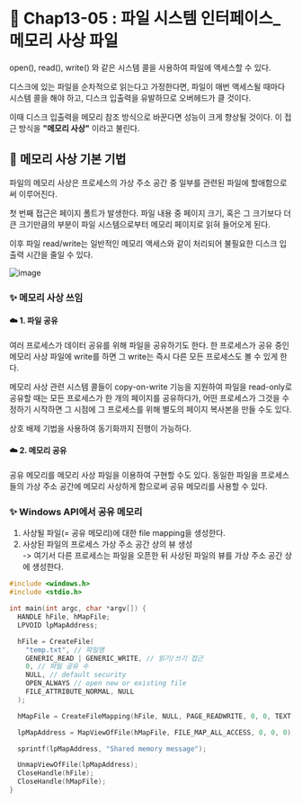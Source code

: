 # 📌 Chap13-05 : 파일 시스템 인터페이스_메모리 사상 파일

open(), read(), write() 와 같은 시스템 콜을 사용하여 파일에 액세스할 수 있다.

디스크에 있는 파일을 순차적으로 읽는다고 가정한다면, 파일이 매번 액세스될 때마다 시스템 콜을 해야 하고, 디스크 입출력을 유발하므로 오버헤드가 클 것이다.

이때 디스크 입출력을 메모리 참조 방식으로 바꾼다면 성능이 크게 향상될 것이다. 이 접근 방식을 <strong>"메모리 사상"</strong> 이라고 불린다.

## 🫧 메모리 사상 기본 기법

파일의 메모리 사상은 프로세스의 가상 주소 공간 중 일부를 관련된 파일에 할애함으로써 이루어진다.

첫 번째 접근은 페이지 폴트가 발생한다. 파일 내용 중 페이지 크기, 혹은 그 크기보다 더 큰 크기만큼의 부분이 파일 시스템으로부터 메모리 페이지로 읽혀 들어오게 된다.

이후 파일 read/write는 일반적인 메모리 액세스와 같이 처리되어 불필요한 디스크 입출력 시간을 줄일 수 있다.

![image](https://github.com/user-attachments/assets/b2d6cbc5-0194-4044-886a-deb07f674ab7)

### ✨ 메모리 사상 쓰임

#### ☁️ 1. 파일 공유

여러 프로세스가 데이터 공유를 위해 파일을 공유하기도 한다. 한 프로세스가 공유 중인 메모리 사상 파일에 write를 하면 그 write는 즉시 다른 모든 프로세스도 볼 수 있게 한다.

메모리 사상 관련 시스템 콜들이 copy-on-write 기능을 지원하여 파일을 read-only로 공유할 때는 모든 프로세스가 한 개의 페이지를 공유하다가, 어떤 프로세스가 그것을 수정하기 시작하면 그 시점에 그 프로세스를 위해 별도의 페이지 복사본을 만들 수도 있다.

상호 배제 기법을 사용하여 동기화까지 진행이 가능하다.

#### ☁️ 2. 메모리 공유

공유 메모리를 메모리 사상 파일을 이용하여 구현할 수도 있다. 동일한 파일을 프로세스들의 가상 주소 공간에 메모리 사상하게 함으로써 공유 메모리를 사용할 수 있다.


### ✨ Windows API에서 공유 메모리

1. 사상될 파일(= 공유 메모리)에 대한 file mapping을 생성한다.
2. 사상된 파일의 프로세스 가상 주소 공간 상의 뷰 생성
<br/>-> 여기서 다른 프로세스는 파일을 오픈한 뒤 사상된 파일의 뷰를 가상 주소 공간 상에 생성한다.

```C
#include <windows.h>
#include <stdio.h>

int main(int argc, char *argv[]) {
  HANDLE hFile, hMapFile;
  LPVOID lpMapAddress;

  hFile = CreateFile(
    "temp.txt", // 파일명
    GENERIC_READ | GENERIC_WRITE, // 읽기/쓰기 접근
    0, // 파일 공유 수
    NULL, // default security
    OPEN_ALWAYS // open new or existing file
    FILE_ATTRIBUTE_NORMAL, NULL
  );

  hMapFile = CreateFileMapping(hFile, NULL, PAGE_READWRITE, 0, 0, TEXT    ("SharedObject"));

  lpMapAddress = MapViewOfFile(hMapFile, FILE_MAP_ALL_ACCESS, 0, 0, 0);

  sprintf(lpMapAddress, "Shared memory message");

  UnmapViewOfFile(lpMapAddress);
  CloseHandle(hFile);
  CloseHandle(hMapFile);
}
```